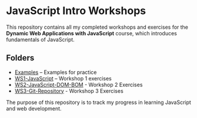# JavaScript Intro Workshops

This repository contains all my completed workshops and exercises for the **Dynamic Web Applications with JavaScript** course, which introduces fundamentals of JavaScript.

## Folders

- [Examples](./Examples) – Examples for practice
- [WS1-JavaScript](./WS1-JavaScript) – Workshop 1 exercises
- [WS2-JavaScript-DOM-BOM](./WS2-JavaScript-DOM-BOM) - Workshop 2 Exercises
- [WS3-Git-Repository](./WS3-Git_repository) - Workshop 3 Exercises

The purpose of this repository is to track my progress in learning JavaScript and web development.
